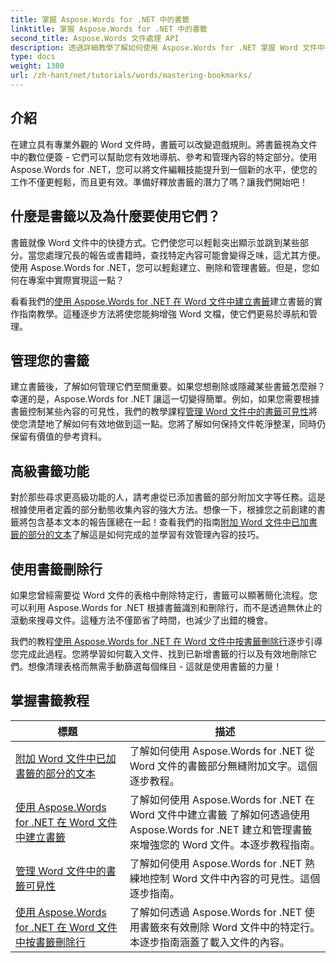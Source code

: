 ```yaml
---
title: 掌握 Aspose.Words for .NET 中的書籤
linktitle: 掌握 Aspose.Words for .NET 中的書籤
second_title: Aspose.Words 文件處理 API
description: 透過詳細教學了解如何使用 Aspose.Words for .NET 掌握 Word 文件中的書籤。提升您的文件管理技能。
type: docs
weight: 1380
url: /zh-hant/net/tutorials/words/mastering-bookmarks/
---
```

## 介紹

在建立具有專業外觀的 Word 文件時，書籤可以改變遊戲規則。將書籤視為文件中的數位便簽 - 它們可以幫助您有效地導航、參考和管理內容的特定部分。使用 Aspose.Words for .NET，您可以將文件編輯技能提升到一個新的水平，使您的工作不僅更輕鬆，而且更有效。準備好釋放書籤的潛力了嗎？讓我們開始吧！

## 什麼是書籤以及為什麼要使用它們？

書籤就像 Word 文件中的快捷方式。它們使您可以輕鬆突出顯示並跳到某些部分。當您處理冗長的報告或書籍時，查找特定內容可能會變得乏味，這尤其方便。使用 Aspose.Words for .NET，您可以輕鬆建立、刪除和管理書籤。但是，您如何在專案中實際實現這一點？

看看我們的[使用 Aspose.Words for .NET 在 Word 文件中建立書籤](./create-bookmark-in-word-document/)建立書籤的實作指南教學。這種逐步方法將使您能夠增強 Word 文檔，使它們更易於導航和管理。

## 管理您的書籤

建立書籤後，了解如何管理它們至關重要。如果您想刪除或隱藏某些書籤怎麼辦？幸運的是，Aspose.Words for .NET 讓這一切變得簡單。例如，如果您需要根據書籤控制某些內容的可見性，我們的教學課程[管理 Word 文件中的書籤可見性](./manage-bookmark-visibility-word-document/)將使您清楚地了解如何有效地做到這一點。您將了解如何保持文件乾淨整潔，同時仍保留有價值的參考資料。

## 高級書籤功能

對於那些尋求更高級功能的人，請考慮從已添加書籤的部分附加文字等任務。這是根據使用者定義的部分動態收集內容的強大方法。想像一下，根據您之前創建的書籤將包含基本文本的報告匯總在一起！查看我們的指南[附加 Word 文件中已加書籤的部分的文本](./append-text-from-bookmarked-sections/)了解這是如何完成的並學習有效管理內容的技巧。

## 使用書籤刪除行

如果您曾經需要從 Word 文件的表格中刪除特定行，書籤可以顯著簡化流程。您可以利用 Aspose.Words for .NET 根據書籤識別和刪除行，而不是透過無休止的滾動來搜尋文件。這種方法不僅節省了時間，也減少了出錯的機會。 

我們的教程[使用 Aspose.Words for .NET 在 Word 文件中按書籤刪除行](./delete-row-by-bookmark-word-documents/)逐步引導您完成此過程。您將學習如何載入文件、找到已新增書籤的行以及有效地刪除它們。想像清理表格而無需手動篩選每個條目 - 這就是使用書籤的力量！ 


 ## 掌握書籤教程
| 標題 | 描述 |
| --- | --- |
| [附加 Word 文件中已加書籤的部分的文本](./append-text-from-bookmarked-sections/) | 了解如何使用 Aspose.Words for .NET 從 Word 文件的書籤部分無縫附加文字。這個逐步教程。 |
| [使用 Aspose.Words for .NET 在 Word 文件中建立書籤](./create-bookmark-in-word-document/) | 了解如何使用 Aspose.Words for .NET 在 Word 文件中建立書籤 了解如何透過使用 Aspose.Words for .NET 建立和管理書籤來增強您的 Word 文件。本逐步教程指南。 |
| [管理 Word 文件中的書籤可見性](./manage-bookmark-visibility-word-document/) | 了解如何使用 Aspose.Words for .NET 熟練地控制 Word 文件中內容的可見性。這個逐步指南。 |
| [使用 Aspose.Words for .NET 在 Word 文件中按書籤刪除行](./delete-row-by-bookmark-word-documents/) | 了解如何透過 Aspose.Words for .NET 使用書籤來有效刪除 Word 文件中的特定行。本逐步指南涵蓋了載入文件的內容。 |